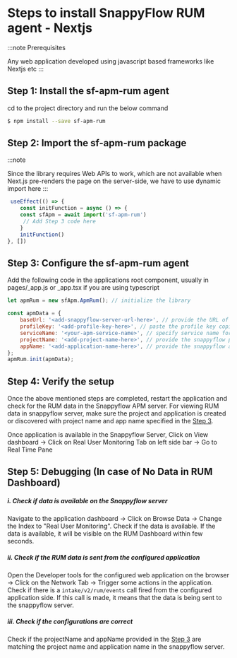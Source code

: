 # Steps to install SnappyFlow RUM agent - Nextjs

:::note Prerequisites

Any web application developed using javascript based frameworks like Nextjs etc
:::

## **Step 1: Install the sf-apm-rum agent**

cd to the project directory and run the below command
```bash
$ npm install --save sf-apm-rum 
```


## **Step 2: Import the sf-apm-rum package**

:::note

Since the library requires Web APIs to work, which are not available when Next.js pre-renders the page on the server-side, we have to use dynamic import here
:::

```js
 useEffect(() => {
 	const initFunction = async () => {
 	const sfApm = await import('sf-apm-rum')
     // Add Step 3 code here
 	}
 	initFunction()
}, [])
```

## **Step 3: Configure the sf-apm-rum agent**

Add the following code in the applications root component,
usually in pages/_app.js or _app.tsx if you are using typescript

```js
let apmRum = new sfApm.ApmRum(); // initialize the library

const apmData = {
	baseUrl: '<add-snappyflow-server-url-here>', // provide the URL of the snappyflow APM server that you are using to view the data
	profileKey: '<add-profile-key-here>', // paste the profile key copied from SF profile
	serviceName: '<your-apm-service-name>', // specify service name for RUM
	projectName: '<add-project-name-here>', // provide the snappyflow project name
	appName: '<add-application-name-here>', // provide the snappyflow application name
};
apmRum.init(apmData);
```

## **Step 4: Verify the setup**

Once the above mentioned steps are completed, restart the application and check for the RUM data in the Snappyflow APM server. For viewing RUM data in snappyflow server, make sure  the project and application is created or discovered with project name and app name specified in the [Step 3](#step3-configure-the-sf-apm-rum-agent).

Once application is available in the Snappyflow Server, Click on View dashboard -> Click on Real User Monitoring Tab on left side bar -> Go to Real Time Pane


## **Step 5: Debugging (In case of No Data in RUM Dashboard)**

##### i. **Check if data is available on the Snappyflow server**  
Navigate to the application dashboard -> Click on Browse Data -> Change the Index to "Real User Monitoring". Check if the data is available. If the data is available, it will be visible on the RUM Dashboard within few seconds.  

##### ii. **Check if the RUM data is sent from the configured application**  
Open the Developer tools for the configured web application on the browser -> Click on the Network Tab -> Trigger some actions in the application. Check if there is a `intake/v2/rum/events` call fired from the configured application side. If this call is made, it means that the data is being sent to the snappyflow server.   

##### iii. **Check if the configurations are correct**  
Check if the projectName and appName provided in the [Step 3](#step-3-configure-the-sf-apm-rum-agent) are matching the project name and application name in the snappyflow server.  
  